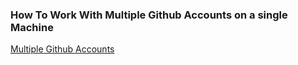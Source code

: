 ### How To Work With Multiple Github Accounts on a single Machine

[Multiple Github Accounts](https://gist.github.com/rahularity/86da20fe3858e6b311de068201d279e3)

<!--
**bergsc800/bergsc800** is a ✨ _special_ ✨ repository because its `README.md` (this file) appears on your GitHub profile.

Here are some ideas to get you started:

- 🔭 I’m currently working on ...
- 🌱 I’m currently learning ...
- 👯 I’m looking to collaborate on ...
- 🤔 I’m looking for help with ...
- 💬 Ask me about ...
- 📫 How to reach me: ...
- 😄 Pronouns: ...
- ⚡ Fun fact: ...
-->
